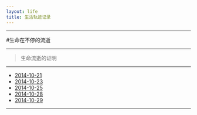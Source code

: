 ```yaml
---
layout: life
title: 生活轨迹记录
---
```


-----------------------------------------------

#生命在不停的流逝

******
> 生命流逝的证明

******

* [2014-10-21](/life/2014/10/2014-10-21.html)
* [2014-10-23](/life/2014/10/2014-10-23.html)
* [2014-10-25](/life/2014/10/2014-10-25.html)
* [2014-10-28](/life/2014/10/2014-10-28.html)
* [2014-10-29](/life/2014/10/2014-10-29.html)

******

